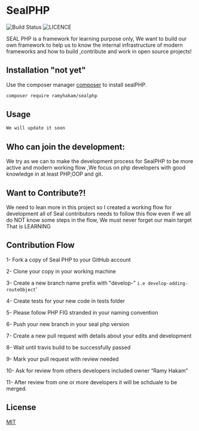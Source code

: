 # SealPHP 

![Build Status](https://travis-ci.org/Z-Team-Pro/sealphp.svg?branch=master)
![LICENCE](https://img.shields.io/github/license/sealphp/SealFramework?style=plastic)

SEAL PHP is a framework for learning purpose only, We want to build our own framework to help us to know the internal infrastructure of modern frameworks and how to build ,contribute and work in open source projects!
## Installation   "not yet"

Use the composer manager [composer](https://getcomposer.org/) to install sealPHP.

```bash
composer require ramyhakam/sealphp
```

## Usage

```php
We will update it soon
```

## Who can join the development:

We try as we can to make the development process for SealPHP  to be more active and modern working flow ,We focus on php developers with good knowledge in at least PHP,OOP and git.
## Want to Contribute?!
We need to lean more in this project so I created a working flow for  development all of Seal contributors
needs to follow this flow even if we all do NOT know some steps in the flow, We must never forget our main target That is LEARNING

## Contribution Flow 

1- Fork a copy  of Seal PHP to your GitHub account

2- Clone your copy in your working machine 

3- Create a new branch name prefix with "develop-” 
        ` i.e develop-adding-routeObject `'
        
4- Create tests for your new code in tests folder

5- Please follow PHP FIG stranded in your naming convention  

6- Push your new branch in your seal php version 

7- Create a new pull request with details about your edits and development  

8- Wait until travis build to be successfully passed 

9- Mark your pull request with review needed 

10- Ask for review from others developers included owner “Ramy Hakam”

11- After review from one or more developers it will be schduale to be merged.

## License
[MIT](https://choosealicense.com/licenses/mit/)
